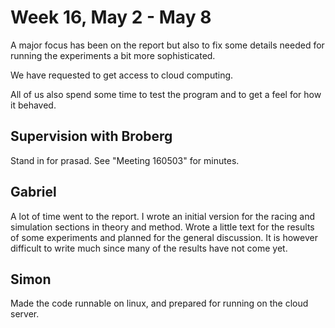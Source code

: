 # Week 16, May 2 - May 8
A major focus has been on the report but also to fix some details needed for running the experiments a bit more sophisticated.

We have requested to get access to cloud computing.

All of us also spend some time to test the program and to get a feel for how it behaved.


## Supervision with Broberg
Stand in for prasad. See "Meeting 160503" for minutes.

## Gabriel
A lot of time went to the report. I wrote an initial version for the racing and simulation sections in theory and method. Wrote a little text for the results of some experiments and planned for the general discussion. It is however difficult to write much since many of the results have not come yet.



## Simon
Made the code runnable on linux, and prepared for running on the cloud server.





